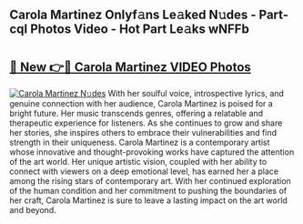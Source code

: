## Carola Martinez Onlyf𝚊ns Le𝚊ked N𝚞des - Part-cqI Photos Video - Hot Part Le𝚊ks wNFFb

# <h2><a href="http://ac32428.deff.icu/?id=Carola+Martinez">🔗 New 👉🔴 Carola Martinez VIDEO Photos</a></h2>

[![Carola Martinez N𝚞des](https://i.imgur.com/rIISA9y.gif)](http://ac32428.deff.icu/?id=Carola+Martinez)
With her soulful voice, introspective lyrics, and genuine connection with her audience, Carola Martinez is poised for a bright future. Her music transcends genres, offering a relatable and therapeutic experience for listeners. As she continues to grow and share her stories, she inspires others to embrace their vulnerabilities and find strength in their uniqueness. Carola Martinez is a contemporary artist whose innovative and thought-provoking works have captured the attention of the art world. Her unique artistic vision, coupled with her ability to connect with viewers on a deep emotional level, has earned her a place among the rising stars of contemporary art. With her continued exploration of the human condition and her commitment to pushing the boundaries of her craft, Carola Martinez is sure to leave a lasting impact on the art world and beyond.
